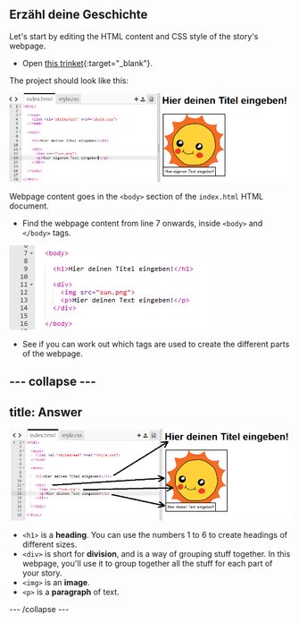 ## Erzähl deine Geschichte

Let's start by editing the HTML content and CSS style of the story's webpage.

+ Open [this trinket](http://jumpto.cc/web-story){:target="_blank"}.

The project should look like this:

![screenshot](images/story-starter.png)

Webpage content goes in the `<body>` section of the `index.html` HTML document.

+ Find the webpage content from line 7 onwards, inside `<body>` and `</body>` tags.

![screenshot](images/story-html.png)

+ See if you can work out which tags are used to create the different parts of the webpage.

## \--- collapse \---

## title: Answer

![screenshot](images/story-elements.png)

+ `<h1>` is a **heading**. You can use the numbers 1 to 6 to create headings of different sizes.
+ `<div>` is short for **division**, and is a way of grouping stuff together. In this webpage, you'll use it to group together all the stuff for each part of your story.
+ `<img>` is an **image**.
+ `<p>` is a **paragraph** of text.

\--- /collapse \---